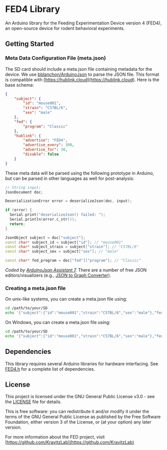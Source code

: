 # FED4 Library
An Arduino library for the Feeding Experimentation Device version 4 (FED4), an open-source device for rodent behavioral experiments.

## Getting Started
### Meta Data Configuration File (meta.json)
The SD card should include a meta.json file containing metadata for the device. We use [bblanchon/ArduinoJson](https://github.com/bblanchon/ArduinoJson) to parse the JSON file. This format is compatible with [https://hublink.cloud](https://hublink.cloud). Here is the base schema:

```json
{
    "subject": {
        "id": "mouse001",
        "strain": "C57BL/6",
        "sex": "male"
    },
    "fed": {
        "program": "Classic"
    },
    "hublink": {
        "advertise": "FED4",
        "advertise_every": 300,
        "advertise_for": 30,
        "disable": false
    }
}
```

These meta data will be parsed using the following prototype in Arduino, but can be parsed in other languages as well for post-analysis:

```cpp
// String input;
JsonDocument doc;

DeserializationError error = deserializeJson(doc, input);

if (error) {
  Serial.print("deserializeJson() failed: ");
  Serial.println(error.c_str());
  return;
}

JsonObject subject = doc["subject"];
const char* subject_id = subject["id"]; // "mouse001"
const char* subject_strain = subject["strain"]; // "C57BL/6"
const char* subject_sex = subject["sex"]; // "male"

const char* fed_program = doc["fed"]["program"]; // "Classic"
```

*Coded by [ArduinoJson Assistant 7](https://arduinojson.org/v7/assistant/#/step1).* There are a number of free JSON editors/visualizers (e.g., [JSON to Graph Converter](https://jsonviewer.tools/editor)).

### Creating a meta.json file
On unix-like systems, you can create a meta.json file using:
```bash
cd /path/to/your/SD
echo '{"subject":{"id":"mouse001","strain":"C57BL/6","sex":"male"},"fed":{"program":"Classic"}}' > meta.json
```

On Windows, you can create a meta.json file using:
```bash
cd /path/to/your/SD
echo '{"subject":{"id":"mouse001","strain":"C57BL/6","sex":"male"},"fed":{"program":"Classic"}}' > meta.json
```

## Dependencies
This library requires several Arduino libraries for hardware interfacing. See [FED4.h](src/FED4.h) for a complete list of dependencies.

## License
This project is licensed under the GNU General Public License v3.0 - see the [LICENSE](LICENSE) file for details.

This is free software: you can redistribute it and/or modify it under the terms of the GNU General Public License as published by the Free Software Foundation, either version 3 of the License, or (at your option) any later version.

For more information about the FED project, visit [https://github.com/KravitzLab](https://github.com/KravitzLab)